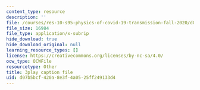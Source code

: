 ```yaml
---
content_type: resource
description: ''
file: /courses/res-10-s95-physics-of-covid-19-transmission-fall-2020/d07b5bcf420a8e3f4a0525ff249133d4_jz3HWBmruo.srt
file_size: 16984
file_type: application/x-subrip
hide_download: true
hide_download_original: null
learning_resource_types: []
license: https://creativecommons.org/licenses/by-nc-sa/4.0/
ocw_type: OCWFile
resourcetype: Other
title: 3play caption file
uid: d07b5bcf-420a-8e3f-4a05-25ff249133d4
---
```


